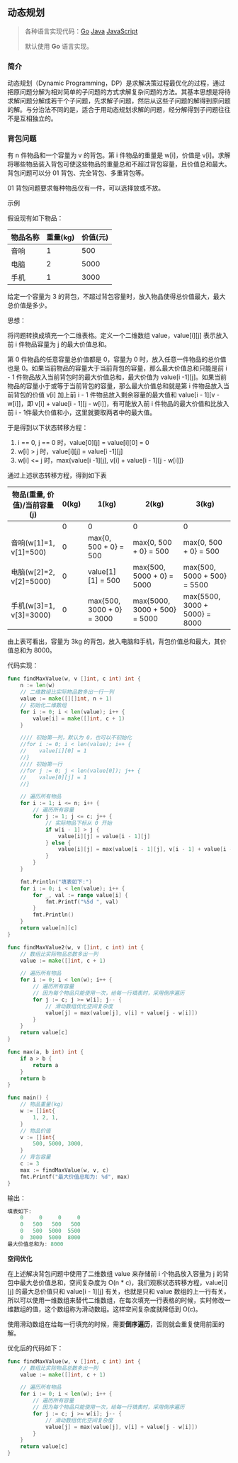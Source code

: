 ## 动态规划

> 各种语言实现代码：[Go](./golang/algorithm/dynamicprogramming)   [Java](./java/algorithm/src/com/mcx/dynamicprogramming)   [JavaScript](./javascript/algorithm/dynamicprogramming)
>
> 默认使用 **Go** 语言实现。

### 简介

动态规划（Dynamic Programming，DP）是求解决策过程最优化的过程，通过把原问题分解为相对简单的子问题的方式求解复杂问题的方法。其基本思想是将待求解问题分解成若干个子问题，先求解子问题，然后从这些子问题的解得到原问题的解。与分治法不同的是，适合于用动态规划求解的问题，经分解得到子问题往往不是互相独立的。

### 背包问题

有 n 件物品和一个容量为 v 的背包。第 i 件物品的重量是 w[i]，价值是 v[i]。求解将哪些物品装入背包可使这些物品的重量总和不超过背包容量，且价值总和最大。背包问题可以分 01 背包、完全背包、多重背包等。

01 背包问题要求每种物品仅有一件，可以选择放或不放。

示例

假设现有如下物品：

| 物品名称 | 重量(kg) | 价值(元) |
| -------- | -------- | -------- |
| 音响     | 1        | 500      |
| 电脑     | 2        | 5000     |
| 手机     | 1        | 3000     |

给定一个容量为 3 的背包，不超过背包容量时，放入物品使得总价值最大，最大总价值是多少。

思想：

将问题转换成填充一个二维表格。定义一个二维数组 value，value\[i\]\[j\] 表示放入前 i 件物品容量为 j 的最大价值总和。

第 0 件物品的任意容量总价值都是 0，容量为 0 时，放入任意一件物品的总价值也是 0。如果当前物品的容量大于当前背包的容量，那么最大价值总和只能是前 i - 1 件物品放入当前背包时的最大价值总和，最大价值为 value\[i -1\]\[j\]。如果当前物品的容量小于或等于当前背包的容量，那么最大价值总和就是第 i 件物品放入当前背包的价值 v[i] 加上前 i - 1 件物品放入剩余容量的最大值和 value\[i - 1\]\[v - w\[i\]\]，即 v\[i\] + value\[i - 1\]\[j - w[i\]\]，有可能放入前 i 件物品的最大价值和比放入前 i - 1件最大价值和小，这里就要取两者中的最大值。

于是得到以下状态转移方程：

1. i == 0, j == 0 时，value\[0\]\[j\] = value\[i\]\[0\] = 0
2. w\[i\] > j 时，value\[i\]\[j\] = value\[i -1\]\[j\]
3. w\[i\] <= j 时，max{value\[i -1\]\[j\], v\[i\] + value\[i - 1\]\[j - w\[i\]\]}

通过上述状态转移方程，得到如下表

| 物品(重量, 价值)/当前容量(j) | 0(kg) | 1(kg)                     | 2(kg)                        | 3(kg)                         |
| ---------------------------- | ----- | ------------------------- | ---------------------------- | ----------------------------- |
|                              | 0     | 0                         | 0                            | 0                             |
| 音响(w[1]=1, v[1]=500)       | 0     | max{0, 500 + 0} = 500     | max{0, 500 + 0} = 500        | max{0, 500 + 0} = 500         |
| 电脑(w[2]=2, v[2]=5000)      | 0     | value\[1\]\[1\] = 500     | max{500, 5000 + 0} = 5000    | max{500, 5000 + 500} = 5500   |
| 手机(w[3]=1, v[3]=3000)      | 0     | max{500, 3000 + 0} = 3000 | max{5000, 3000 + 500} = 5000 | max{5500, 3000 + 5000} = 8000 |

由上表可看出，容量为 3kg 的背包，放入电脑和手机，背包价值总和最大，其价值总和为 8000。

代码实现：

```go
func findMaxValue(w, v []int, c int) int {
    n := len(w)
    // 二维数组比实际物品数多出一行一列
    value := make([][]int, n + 1)
    // 初始化二维数组
    for i := 0; i < len(value); i++ {
        value[i] = make([]int, c + 1)
    }

    //// 初始第一列，默认为 0，也可以不初始化
    //for i := 0; i < len(value); i++ {
    //    value[i][0] = 1
    //}
    //// 初始第一行
    //for j := 0; j < len(value[0]); j++ {
    //    value[0][j] = 1
    //}

    // 遍历所有物品
    for i := 1; i <= n; i++ {
        // 遍历所有容量
        for j := 1; j <= c; j++ {
            // 实际物品下标从 0 开始
            if w[i - 1] > j {
                value[i][j] = value[i - 1][j]
            } else {
                value[i][j] = max(value[i - 1][j], v[i - 1] + value[i - 1][j - w[i - 1]])
            }
        }
    }

    fmt.Println("填表如下:")
    for i := 0; i < len(value); i++ {
        for _, val := range value[i] {
            fmt.Printf("%5d ", val)
        }
        fmt.Println()
    }
	return value[n][c]
}

func findMaxValue2(w, v []int, c int) int {
    // 数组比实际物品总数多出一列
    value := make([]int, c + 1)

    // 遍历所有物品
    for i := 0; i < len(w); i++ {
        // 遍历所有容量
        // 因为每个物品只能使用一次，给每一行填表时，采用倒序遍历
        for j := c; j >= w[i]; j-- {
            // 滑动数组优化空间复杂度
            value[j] = max(value[j], v[i] + value[j - w[i]])
        }
    }
	return value[c]
}

func max(a, b int) int {
    if a > b {
        return a
    }
    return b
}

func main() {
    // 物品重量(kg)
    w := []int{
        1, 2, 1,
    }
    // 物品价值
    v := []int{
        500, 5000, 3000,
    }
	// 背包容量
    c := 3
    max := findMaxValue(w, v, c)
	fmt.Printf("最大价值总和为: %d", max)
}
```

输出：

```go
填表如下:
    0     0     0     0
    0   500   500   500
    0   500  5000  5500
    0  3000  5000  8000
最大价值总和为: 8000
```

**空间优化**

在上述解决背包问题中使用了二维数组 value 来存储前 i 个物品放入容量为 j 的背包中最大总价值总和，空间复杂度为 O(n * c)，我们观察状态转移方程，value\[i\]\[j\] 的最大总价值只和 value\[i - 1\][j] 有关，也就是只和 value 数组的上一行有关，所以可以使用一维数组来替代二维数组，在每次填充一行表格的时候，实时修改一维数组的值，这个数组称为滑动数组。这样空间复杂度就降低到 O(c)。

使用滑动数组在给每一行填充的时候，需要**倒序遍历**，否则就会重复使用前面的解。

优化后的代码如下：

```go
func findMaxValue(w, v []int, c int) int {
    // 数组比实际物品总数多出一列
    value := make([]int, c + 1)

    // 遍历所有物品
    for i := 0; i < len(w); i++ {
        // 遍历所有容量
        // 因为每个物品只能使用一次，给每一行填表时，采用倒序遍历
        for j := c; j >= w[i]; j-- {
            // 滑动数组优化空间复杂度
            value[j] = max(value[j], v[i] + value[j - w[i]])
        }
    }
	return value[c]
}
```